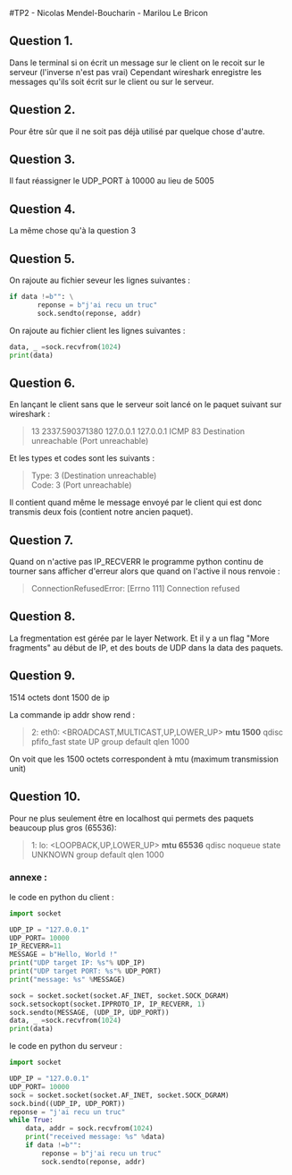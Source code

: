 #TP2 - Nicolas Mendel-Boucharin - Marilou Le Bricon

## Question 1. 

Dans le terminal si on écrit un message sur le client on le recoit sur le serveur (l'inverse n'est pas vrai)
Cependant wireshark enregistre les messages qu'ils soit écrit sur le client ou sur le serveur. 

## Question 2. 

Pour être sûr que il ne soit pas déjà utilisé par quelque chose d'autre. 

## Question 3.

Il faut réassigner le UDP_PORT à 10000 au lieu de 5005

## Question 4.

La même chose qu'à la question 3 

## Question 5.

On rajoute au fichier seveur les lignes suivantes : 

```python
if data !=b"": \
       reponse = b"j'ai recu un truc"  
       sock.sendto(reponse, addr)  
```

On rajoute au fichier client les lignes suivantes :

```python
data, _ =sock.recvfrom(1024)
print(data)
```



## Question 6.

En lançant le client sans que le serveur soit lancé on le paquet suivant sur wireshark :

> 13	2337.590371380	127.0.0.1	127.0.0.1	ICMP	83	Destination unreachable (Port unreachable)

Et les types et codes sont les suivants :
> Type: 3 (Destination unreachable)  
> Code: 3 (Port unreachable)

Il contient quand même le message envoyé par le client qui est donc transmis deux fois (contient notre ancien paquet).

## Question 7.

Quand on n'active pas IP_RECVERR le programme python continu de tourner sans afficher d'erreur alors que quand on l'active il nous renvoie : 

> ConnectionRefusedError: [Errno 111] Connection refused

## Question 8. 

La fregmentation est gérée par le layer Network. Et il y a un flag "More fragments" au début de IP, et des bouts de UDP dans la data des paquets. 

## Question 9. 

1514 octets dont 1500 de ip

La commande ip addr show rend : 

> 2: eth0: <BROADCAST,MULTICAST,UP,LOWER_UP> **mtu 1500** qdisc pfifo_fast state UP group default qlen 1000

On voit que les 1500 octets correspondent à mtu (maximum transmission unit)

## Question 10.

Pour ne plus seulement être en localhost qui permets des paquets beaucoup plus gros (65536): 

> 1: lo: <LOOPBACK,UP,LOWER_UP> **mtu 65536** qdisc noqueue state UNKNOWN group default qlen 1000 


### annexe : 

le code en python du client :

```python
import socket   

UDP_IP = "127.0.0.1"  
UDP_PORT= 10000  
IP_RECVERR=11  
MESSAGE = b"Hello, World !"  
print("UDP target IP: %s"% UDP_IP)  
print("UDP target PORT: %s"% UDP_PORT)  
print("message: %s" %MESSAGE)  

sock = socket.socket(socket.AF_INET, socket.SOCK_DGRAM)  
sock.setsockopt(socket.IPPROTO_IP, IP_RECVERR, 1)  
sock.sendto(MESSAGE, (UDP_IP, UDP_PORT))  
data, _ =sock.recvfrom(1024)  
print(data)  
```


le code en python du serveur : 
```python
import socket   

UDP_IP = "127.0.0.1"  
UDP_PORT= 10000  
sock = socket.socket(socket.AF_INET, socket.SOCK_DGRAM)  
sock.bind((UDP_IP, UDP_PORT))  
reponse = "j'ai recu un truc"  
while True:  
    data, addr = sock.recvfrom(1024)  
    print("received message: %s" %data)  
    if data !=b"":  
        reponse = b"j'ai recu un truc"  
        sock.sendto(reponse, addr)  
```